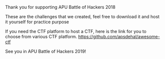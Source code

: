 Thank you for supporting APU Battle of Hackers 2018

These are the challenges that we created, feel free to download it and host it yourself for practice purpose

If you need the CTF platform to host a CTF, here is the link for you to choose from various CTF platform. https://github.com/apsdehal/awesome-ctf

See you in APU Battle of Hackers 2019!